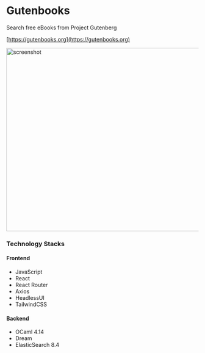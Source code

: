 # Gutenbooks 
Search free eBooks from Project Gutenberg

[https://gutenbooks.org](https://gutenbooks.org)


<img src="https://iili.io/QbIrB4.jpg" alt="screenshot" style="height: 30rem; width: 100rem"/>

### Technology Stacks
#### Frontend
- JavaScript
- React
- React Router
- Axios
- HeadlessUI
- TailwindCSS

#### Backend
- OCaml 4.14
- Dream 
- ElasticSearch 8.4
